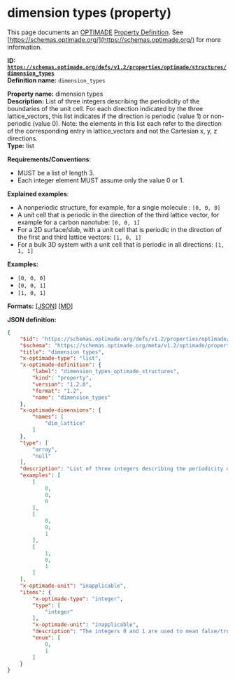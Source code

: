 # dimension types (property)

This page documents an [OPTIMADE](https://www.optimade.org/) [Property Definition](https://schemas.optimade.org/#definitions). See [https://schemas.optimade.org/](https://schemas.optimade.org/) for more information.

**ID: [`https://schemas.optimade.org/defs/v1.2/properties/optimade/structures/dimension_types`](https://schemas.optimade.org/defs/v1.2/properties/optimade/structures/dimension_types.md)**  
**Definition name:** `dimension_types`

**Property name:** dimension types  
**Description:** List of three integers describing the periodicity of the boundaries of the unit cell. For each direction indicated by the three lattice_vectors, this list indicates if the direction is periodic (value 1) or non-periodic (value 0). Note: the elements in this list each refer to the direction of the corresponding entry in lattice_vectors and not the Cartesian x, y, z directions.  
**Type:** list  

**Requirements/Conventions**:

- MUST be a list of length 3.
- Each integer element MUST assume only the value 0 or 1.

**Explained examples**:

- A nonperiodic structure, for example, for a single molecule : `[0, 0, 0]`
- A unit cell that is periodic in the direction of the third lattice vector, for example for a carbon nanotube: `[0, 0, 1]`
- For a 2D surface/slab, with a unit cell that is periodic in the direction of the first and third lattice vectors: `[1, 0, 1]`
- For a bulk 3D system with a unit cell that is periodic in all directions: `[1, 1, 1]`

**Examples:**

- `[0, 0, 0]`
- `[0, 0, 1]`
- `[1, 0, 1]`

**Formats:** [[JSON](dimension_types.json)] [[MD](dimension_types.md)]

**JSON definition:**

``` json
{
    "$id": "https://schemas.optimade.org/defs/v1.2/properties/optimade/structures/dimension_types",
    "$schema": "https://schemas.optimade.org/meta/v1.2/optimade/property_definition.json",
    "title": "dimension types",
    "x-optimade-type": "list",
    "x-optimade-definition": {
        "label": "dimension_types_optimade_structures",
        "kind": "property",
        "version": "1.2.0",
        "format": "1.2",
        "name": "dimension_types"
    },
    "x-optimade-dimensions": {
        "names": [
            "dim_lattice"
        ]
    },
    "type": [
        "array",
        "null"
    ],
    "description": "List of three integers describing the periodicity of the boundaries of the unit cell. For each direction indicated by the three lattice_vectors, this list indicates if the direction is periodic (value 1) or non-periodic (value 0). Note: the elements in this list each refer to the direction of the corresponding entry in lattice_vectors and not the Cartesian x, y, z directions.\n\n**Requirements/Conventions**:\n\n- MUST be a list of length 3.\n- Each integer element MUST assume only the value 0 or 1.\n\n**Explained examples**:\n\n- A nonperiodic structure, for example, for a single molecule : `[0, 0, 0]`\n- A unit cell that is periodic in the direction of the third lattice vector, for example for a carbon nanotube: `[0, 0, 1]`\n- For a 2D surface/slab, with a unit cell that is periodic in the direction of the first and third lattice vectors: `[1, 0, 1]`\n- For a bulk 3D system with a unit cell that is periodic in all directions: `[1, 1, 1]`",
    "examples": [
        [
            0,
            0,
            0
        ],
        [
            0,
            0,
            1
        ],
        [
            1,
            0,
            1
        ]
    ],
    "x-optimade-unit": "inapplicable",
    "items": {
        "x-optimade-type": "integer",
        "type": [
            "integer"
        ],
        "x-optimade-unit": "inapplicable",
        "description": "The integers 0 and 1 are used to mean false/true in a boolean flag indicating a periodic direction.",
        "enum": [
            0,
            1
        ]
    }
}
```
